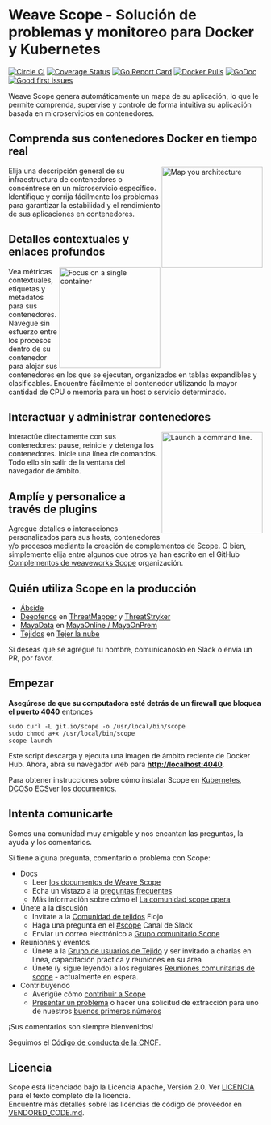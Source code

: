 # Weave Scope - Solución de problemas y monitoreo para Docker y Kubernetes

[![Circle CI](https://circleci.com/gh/weaveworks/scope/tree/master.svg?style=shield)](https://circleci.com/gh/weaveworks/scope/tree/master)
[![Coverage Status](https://coveralls.io/repos/weaveworks/scope/badge.svg)](https://coveralls.io/r/weaveworks/scope)
[![Go Report Card](https://goreportcard.com/badge/github.com/weaveworks/scope)](https://goreportcard.com/report/github.com/weaveworks/scope)
[![Docker Pulls](https://img.shields.io/docker/pulls/weaveworks/scope.svg?maxAge=604800)](https://hub.docker.com/r/weaveworks/scope/)
[![GoDoc](https://godoc.org/github.com/weaveworks/scope?status.svg)](https://godoc.org/github.com/weaveworks/scope)
[![Good first issues](https://img.shields.io/github/issues/weaveworks/scope/good-first-issue.svg?color=blueviolet\&label=good%20first%20issues)](https://github.com/weaveworks/scope/issues?q=is%3Aissue+is%3Aopen+label%3Agood-first-issue)

Weave Scope genera automáticamente un mapa de su aplicación, lo que le permite
comprenda, supervise y controle de forma intuitiva su aplicación basada en microservicios en contenedores.

## Comprenda sus contenedores Docker en tiempo real

<img src="imgs/topology.png" width="200" alt="Map you architecture" align="right">

Elija una descripción general de su infraestructura de contenedores o concéntrese en un microservicio específico. Identifique y corrija fácilmente los problemas para garantizar la estabilidad y el rendimiento de sus aplicaciones en contenedores.

## Detalles contextuales y enlaces profundos

<img src="imgs/selected.png" width="200" alt="Focus on a single container" align="right">

Vea métricas contextuales, etiquetas y metadatos para sus contenedores.  Navegue sin esfuerzo entre los procesos dentro de su contenedor para alojar sus contenedores en los que se ejecutan, organizados en tablas expandibles y clasificables.  Encuentre fácilmente el contenedor utilizando la mayor cantidad de CPU o memoria para un host o servicio determinado.

## Interactuar y administrar contenedores

<img src="imgs/terminals.png" width="200" alt="Launch a command line." align="right">

Interactúe directamente con sus contenedores: pause, reinicie y detenga los contenedores. Inicie una línea de comandos. Todo ello sin salir de la ventana del navegador de ámbito.

## Amplíe y personalice a través de plugins

Agregue detalles o interacciones personalizados para sus hosts, contenedores y/o procesos mediante la creación de complementos de Scope. O bien, simplemente elija entre algunos que otros ya han escrito en el GitHub [Complementos de weaveworks Scope](https://github.com/weaveworks-plugins/) organización.

## Quién utiliza Scope en la producción

*   [Ábside](https://apester.com/)
*   [Deepfence](https://deepfence.io) en [ThreatMapper](https://github.com/deepfence/ThreatMapper) y [ThreatStryker](https://deepfence.io/threatstryker/)
*   [MayaData](https://mayadata.io/) en [MayaOnline / MayaOnPrem](https://mayadata.io/products)
*   [Tejidos](https://www.weave.works/) en [Tejer la nube](https://cloud.weave.works)

Si deseas que se agregue tu nombre, comunícanoslo en Slack o envía un PR, por favor.

## <a name="getting-started"></a>Empezar

**Asegúrese de que su computadora esté detrás de un firewall que bloquea el puerto 4040** entonces

```console
sudo curl -L git.io/scope -o /usr/local/bin/scope
sudo chmod a+x /usr/local/bin/scope
scope launch
```

Este script descarga y ejecuta una imagen de ámbito reciente de Docker Hub.
Ahora, abra su navegador web para **<http://localhost:4040>**.

Para obtener instrucciones sobre cómo instalar Scope en [Kubernetes](https://www.weave.works/docs/scope/latest/installing/#k8s), [DCOS](https://www.weave.works/docs/scope/latest/installing/#dcos)o [ECS](https://www.weave.works/docs/scope/latest/installing/#ecs)ver [los documentos](https://www.weave.works/docs/scope/latest/introducing/).

## <a name="help"></a>Intenta comunicarte

Somos una comunidad muy amigable y nos encantan las preguntas, la ayuda y los comentarios.

Si tiene alguna pregunta, comentario o problema con Scope:

*   Docs
    *   Leer [los documentos de Weave Scope](https://www.weave.works/docs/scope/latest/introducing/)
    *   Echa un vistazo a la [preguntas frecuentes](/site/faq.md)
    *   Más información sobre cómo el [La comunidad scope opera](GOVERNANCE.md)
*   Únete a la discusión
    *   Invítate a la <a href="https://slack.weave.works/" target="_blank">Comunidad de tejidos</a> Flojo
    *   Haga una pregunta en el [#scope](https://weave-community.slack.com/messages/scope/) Canal de Slack
    *   Enviar un correo electrónico a [Grupo comunitario Scope](https://groups.google.com/forum/#!forum/scope-community)
*   Reuniones y eventos
    *   Únete a la [Grupo de usuarios de Tejido](https://www.meetup.com/pro/Weave/) y ser invitado a charlas en línea, capacitación práctica y reuniones en su área
    *   Únete (y sigue leyendo) a los regulares [Reuniones comunitarias de scope](https://docs.google.com/document/d/103\_60TuEkfkhz_h2krrPJH8QOx-vRnPpbcCZqrddE1s/edit) - actualmente en espera.
*   Contribuyendo
    *   Averigüe cómo [contribuir a Scope](CONTRIBUTING.md)
    *   [Presentar un problema](https://github.com/weaveworks/scope/issues/new) o hacer una solicitud de extracción para uno de nuestros [buenos primeros números](https://github.com/weaveworks/scope/issues?q=is%3Aissue+is%3Aopen+label%3Agood-first-issue)

¡Sus comentarios son siempre bienvenidos!

Seguimos el [Código de conducta de la CNCF](CODE-OF-CONDUCT.md).

## Licencia

Scope está licenciado bajo la Licencia Apache, Versión 2.0. Ver [LICENCIA](LICENSE) para el texto completo de la licencia.\
Encuentre más detalles sobre las licencias de código de proveedor en [VENDORED_CODE.md](VENDORED_CODE.md).
